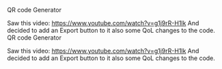 QR code Generator

Saw this video: https://www.youtube.com/watch?v=g1j9rR-H1lk
And decided to add an Export button to it also some QoL changes to the code.
QR code Generator

Saw this video: https://www.youtube.com/watch?v=g1j9rR-H1lk
And decided to add an Export button to it also some QoL changes to the code.
